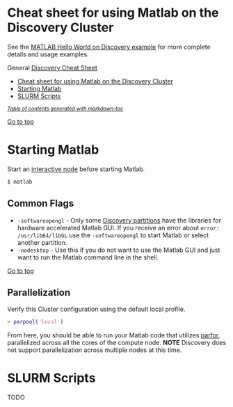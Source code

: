 Cheat sheet for using Matlab on the Discovery Cluster
====================================================

See the [MATLAB Hello World on Discovery example](README.md) for more complete details and usage examples.

General [Discovery Cheat Sheet](https://github.com/NEU-ABLE-LAB/NEU_RC_HELLO/blob/master/README.md)

- [Cheat sheet for using Matlab on the Discovery Cluster](#cheat-sheet-for-using-matlab-on-the-discovery-cluster)
- [Starting Matlab](#starting-matlab)
- [SLURM Scripts](#slurm-scripts)

<small><i><a href='http://ecotrust-canada.github.io/markdown-toc/'>Table of contents generated with markdown-toc</a></i></small>

[Go to top](#cheat-sheet-for-using-matlab-on-the-discovery-cluster)

Starting Matlab
===============
Start an [interactive node](https://github.com/NEU-ABLE-LAB/NEU_RC_HELLO/blob/master/README.md#starting-an-interactive-node) before starting Matlab.

```bash
$ matlab
```

Common Flags
------------
* `-softwareopengl` - Only some [Discovery partitions](https://www.northeastern.edu/rc/?page_id=14) have the libraries for hardware accelerated Matlab GUI. If you receive an error about `error: /usr/lib64/libGL` use the `-softwareopengl` to start Matlab or select another partition.
* `-nodesktop` - Use this if you do not want to use the Matlab GUI and just want to run the Matlab command line in the shell.

[Go to top](#cheat-sheet-for-using-matlab-on-the-discovery-cluster)

Parallelization
---------------
Verify this Cluster configuration using the default local profile.

```matlab
> parpool('local')
```

From here, you should be able to run your Matlab code that utilizes [parfor](https://www.mathworks.com/help/distcomp/parfor.html), parallelized across all the cores of the compute node. **NOTE** Discovery does not support parallelization across multiple nodes at this time.

SLURM Scripts
=============
TODO
